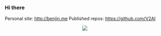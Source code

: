### Hi there 

Personal site: http://benjin.me 
Published repos: https://github.com/V2AI

<p align="center"> <img src="https://github-readme-stats.vercel.app/api?username=poodarchu&show_icons=true&include_all_commits=true&count_private=true"/> </p> 


<!--
**poodarchu/poodarchu** is a ✨ _special_ ✨ repository because its `README.md` (this file) appears on your GitHub profile.

Here are some ideas to get you started:

- 🔭 I’m currently working on ...
- 🌱 I’m currently learning ...
- 👯 I’m looking to collaborate on ...
- 🤔 I’m looking for help with ...
- 💬 Ask me about ...
- 📫 How to reach me: ...
- 😄 Pronouns: ...
- ⚡ Fun fact: ...
-->

